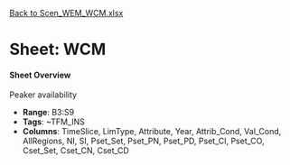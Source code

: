 [Back to Scen_WEM_WCM.xlsx](README.md)

# Sheet: WCM

#### Sheet Overview

Peaker availability

- **Range**: B3:S9
- **Tags**: ~TFM_INS
- **Columns**: TimeSlice, LimType, Attribute, Year, Attrib_Cond, Val_Cond, AllRegions, NI, SI, Pset_Set, Pset_PN, Pset_PD, Pset_CI, Pset_CO, Cset_Set, Cset_CN, Cset_CD

